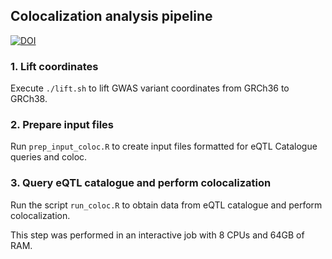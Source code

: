 ## Colocalization analysis pipeline

[![DOI](https://zenodo.org/badge/574314128.svg)](https://zenodo.org/badge/latestdoi/574314128)


### 1. Lift coordinates

Execute `./lift.sh` to lift GWAS variant coordinates from GRCh36 to GRCh38.

### 2. Prepare input files

Run `prep_input_coloc.R` to create input files formatted for eQTL Catalogue queries and coloc.

### 3. Query eQTL catalogue and perform colocalization

Run the script `run_coloc.R` to obtain data from eQTL catalogue and perform colocalization.

This step was performed in an interactive job with 8 CPUs and 64GB of RAM.
